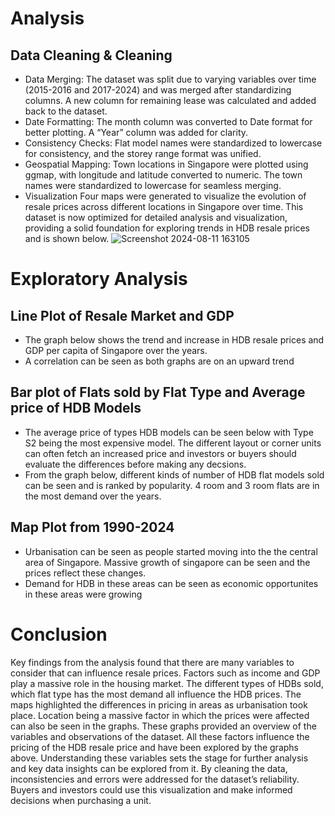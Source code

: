 #  Analysis 
## Data Cleaning & Cleaning

- Data Merging: The dataset was split due to varying variables over time (2015-2016 and 2017-2024) and was merged after standardizing columns. A new column for remaining lease was calculated and added back to the dataset.
- Date Formatting: The month column was converted to Date format for better plotting. A “Year” column was added for clarity.
- Consistency Checks: Flat model names were standardized to lowercase for consistency, and the storey range format was unified.
- Geospatial Mapping: Town locations in Singapore were plotted using ggmap, with longitude and latitude converted to numeric. The town names were standardized to lowercase for seamless merging.
- Visualization
Four maps were generated to visualize the evolution of resale prices across different locations in Singapore over time.
This dataset is now optimized for detailed analysis and visualization, providing a solid foundation for exploring trends in HDB resale prices and is shown below.
![Screenshot 2024-08-11 163105](https://github.com/user-attachments/assets/d966b7eb-591c-4344-aa7d-7928f65a4180)


# Exploratory Analysis
## Line Plot of Resale Market and GDP
- The graph below shows the trend and increase in HDB resale prices and GDP per capita of Singapore over the years.
- A correlation can be seen as both graphs are on an upward trend

## Bar plot of Flats sold by Flat Type and Average price of HDB Models
- The average price of types HDB models can be seen below with Type S2 being the most expensive model. The different layout or corner units can often fetch an increased price and investors or buyers should evaluate the differences before making any decsions. 
- From the graph below, different kinds of number of HDB flat models sold can be seen and is ranked by popularity. 4 room and 3 room flats are in the most demand over the years.

## Map Plot from 1990-2024

- Urbanisation can be seen as people started moving into the the central area of Singapore. Massive growth of singapore can be seen and the prices reflect these changes.
- Demand for HDB in these areas can be seen as economic opportunites in these areas were growing

# Conclusion
Key findings from the analysis found that there are many variables to consider that can influence resale prices. Factors such as income and GDP play a massive role in the housing market. The different types of HDBs sold, which flat type has the most demand all influence the HDB prices. The maps highlighted the differences in pricing in areas as urbanisation took place. Location being a massive factor in which the prices were affected can also be seen in the graphs. These graphs provided an overview of the variables and observations of the dataset. All these factors influence the pricing of the HDB resale price and have been explored by the graphs above. Understanding these variables sets the stage for further analysis and key data insights can be explored from it. By cleaning the data, inconsistencies and errors were addressed for the dataset’s reliability. Buyers and investors could use this visualization and make informed decisions when purchasing a unit.
